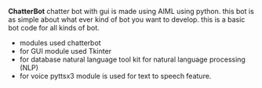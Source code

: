 **ChatterBot**
chatter bot with gui is made using AIML using python.
this bot is as simple about what ever kind of bot you want to develop. this is a basic bot code for all kinds of bot.
- modules used chatterbot
- for GUI module used Tkinter 
- for database  natural language tool kit for natural language processing (NLP)
- for voice pyttsx3 module is used for text to speech feature.
